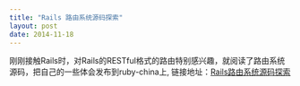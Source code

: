 ```yaml
---
title: "Rails 路由系统源码探索"
layout: post
date: 2014-11-18
---
```


刚刚接触Rails时，对Rails的RESTful格式的路由特别感兴趣，就阅读了路由系统源码，把自己的一些体会发布到ruby-china上, 链接地址：[Rails路由系统源码探索][0]

[0]:https://ruby-china.org/topics/22726

